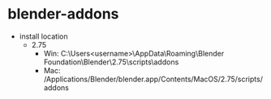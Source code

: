 # blender-addons

* install location
  * 2.75
    * Win: C:\Users\<username>\AppData\Roaming\Blender Foundation\Blender\2.75\scripts\addons
    * Mac: /Applications/Blender/blender.app/Contents/MacOS/2.75/scripts/addons

